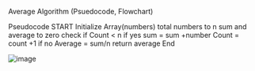 Average Algorithm (Psuedocode, Flowchart)

Pseudocode
START
Initialize Array(numbers)
total numbers to n
sum  and average to zero
check if Count < n
if yes sum = sum +number
Count = count +1
if no Average = sum/n
return average
End



![image](https://github.com/user-attachments/assets/ce2dacf3-2f63-4f03-adbc-376e23e020fb)
